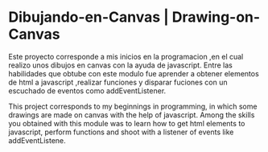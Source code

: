 
# Dibujando-en-Canvas | Drawing-on-Canvas
Este proyecto corresponde a mis inicios en la programacion ,en el cual realizo unos dibujos en canvas con la ayuda de javascript.
Entre las habilidades que obtube con este modulo fue aprender a  obtener elementos de html a javascript ,realizar funciones y disparar fuciones con un escuchado de eventos como addEventListener.

This project corresponds to my beginnings in programming, in which some drawings are made on canvas with the help of javascript.
Among the skills you obtained with this module was to learn how to get html elements to javascript, perform functions and shoot with a listener of events like addEventListene.
